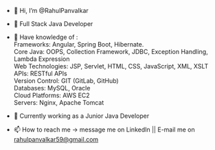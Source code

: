 - 👋 Hi, I’m @RahulPanvalkar
- 👀 Full Stack Java Developer
- 🌱 Have knowledge of :<br>
  Frameworks: Angular, Spring Boot, Hibernate.<br>
  Core Java: OOPS, Collection Framework, JDBC, Exception Handling, Lambda Expression <br>
  Web Technologies: JSP, Servlet, HTML, CSS, JavaScript, XML, XSLT<br>
  APIs: RESTful APIs <br>
  Version Control: GIT (GitLab, GitHub) <br>
  Databases: MySQL, Oracle <br>
  Cloud Platforms: AWS EC2 <br>
  Servers: Nginx, Apache Tomcat <br>

- 💞️ Currently working as a Junior Java Developer
- 📫 How to reach me -> message me on LinkedIn || E-mail me on rahulpanvalkar59@gmail.com

<!---
RahulPanvalkar/RahulPanvalkar is a ✨ special ✨ repository because its `README.md` (this file) appears on your GitHub profile.
You can click the Preview link to take a look at your changes.
--->
